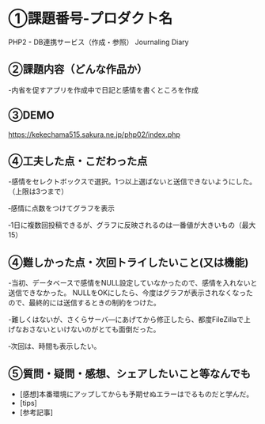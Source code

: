 # ①課題番号-プロダクト名
PHP2 - DB連携サービス（作成・参照）
Journaling Diary

## ②課題内容（どんな作品か）
-内省を促すアプリを作成中で日記と感情を書くところを作成

## ③DEMO
https://kekechama515.sakura.ne.jp/php02/index.php

## ④工夫した点・こだわった点

-感情をセレクトボックスで選択。1つ以上選ばないと送信できないようにした。（上限は3つまで）

‐感情に点数をつけてグラフを表示

‐1日に複数回投稿できるが、グラフに反映されるのは一番値が大きいもの（最大15）

## ④難しかった点・次回トライしたいこと(又は機能)

-当初、データベースで感情をNULL設定していなかったので、感情を入れないと送信できなかった。
 NULLをOKにしたら、今度はグラフが表示されなくなったので、最終的には送信するときの制約をつけた。

-難しくはないが、さくらサーバ―にあげてから修正したら、都度FileZillaで上げなおさないといけないのがとても面倒だった。

‐次回は、時間も表示したい。

## ⑤質問・疑問・感想、シェアしたいこと等なんでも

- [感想]本番環境にアップしてからも予期せぬエラーはでるものだと学んだ。
- [tips]
- [参考記事]
